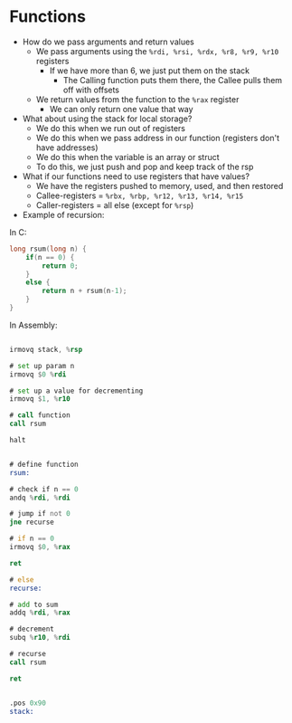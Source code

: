 # Functions

- How do we pass arguments and return values
    - We pass arguments using the `%rdi, %rsi, %rdx, %r8, %r9, %r10` registers
        - If we have more than 6, we just put them on the stack
            - The Calling function puts them there, the Callee pulls them off with offsets
    - We return values from the function to the `%rax` register
        - We can only return one value that way
- What about using the stack for local storage?
    - We do this when we run out of registers
    - We do this when we pass address in our function (registers don't have addresses)
    - We do this when the variable is an array or struct
    - To do this, we just push and pop and keep track of the rsp
- What if our functions need to use registers that have values?
    - We have the registers pushed to memory, used, and then restored
    - Callee-registers = `%rbx, %rbp, %r12, %r13, %r14, %r15`
    - Caller-registers = all else (except for `%rsp`)
- Example of recursion:

In C:
```c
long rsum(long n) {
    if(n == 0) {
        return 0;
    }
    else {
        return n + rsum(n-1);
    }
}
```

In Assembly:
```asm

irmovq stack, %rsp

# set up param n
irmovq $0 %rdi

# set up a value for decrementing
irmovq $1, %r10

# call function
call rsum

halt


# define function
rsum:

# check if n == 0
andq %rdi, %rdi

# jump if not 0
jne recurse

# if n == 0
irmovq $0, %rax

ret

# else
recurse:

# add to sum
addq %rdi, %rax

# decrement
subq %r10, %rdi

# recurse
call rsum

ret


.pos 0x90
stack:

```
